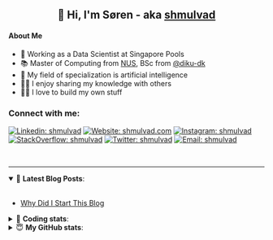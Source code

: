<h2 align="center">
	👋 Hi, I'm Søren - aka <a href="https://shmulvad.com">shmulvad</a>
</h2>

#### About Me
- 🤖 Working as a Data Scientist at Singapore Pools
- 📚 Master of Computing from [NUS], BSc from [@diku-dk]
- 🧠 My field of specialization is artificial intelligence
- 👨‍🏫 I enjoy sharing my knowledge with others
- 👨‍💻 I love to build my own stuff

### Connect with me:

[![Linkedin: shmulvad](https://img.shields.io/badge/shmulvad-blue?style=flat&logo=Linkedin&logoColor=white)][linkedin]
[![Website: shmulvad.com](https://img.shields.io/badge/shmulvad.com-47CCCC?&style=flat&logo=Google-Chrome&logoColor=white)][website]
[![Instagram: shmulvad](https://img.shields.io/badge/-@shmulvad-purple?style=flat&logo=Instagram&logoColor=white)][instagram]
[![StackOverflow: shmulvad](https://img.shields.io/badge/shmulvad-FE7A16?style=flat&logo=stack-overflow&logoColor=white)][stackOverflow]
[![Twitter: shmulvad](https://img.shields.io/badge/@shmulvad-1ca0f1?style=flat&logo=twitter&logoColor=white)][twitter]
[![Email: shmulvad](https://img.shields.io/badge/shmulvad-D14836?style=flat&logo=gmail&logoColor=white)][mail]

<br />

---

<details open>
 <summary>📕 <b>Latest Blog Posts</b>: </summary>

<br>

<!-- BLOG-POST-LIST:START -->
- [Why Did I Start This Blog](https://shmulvad.com/blog/why-did-start-this-blog)
<!-- BLOG-POST-LIST:END -->

</details>

<!-- --- -->

<details>
 <summary>🤖 <b>Coding stats</b>: </summary>

<br>

NOTE: Doesn't track coding at work or work done in environments such as Jupyter Notebooks.

<!--START_SECTION:waka-->
![Code Time](http://img.shields.io/badge/Code%20Time-2%2C244%20hrs%2049%20mins-blue)

**I'm a Night 🦉** 

```text
🌞 Morning                450 commits         ██░░░░░░░░░░░░░░░░░░░░░░░   09.25 % 
🌆 Daytime                1278 commits        ███████░░░░░░░░░░░░░░░░░░   26.27 % 
🌃 Evening                1994 commits        ██████████░░░░░░░░░░░░░░░   41.00 % 
🌙 Night                  1142 commits        ██████░░░░░░░░░░░░░░░░░░░   23.48 % 
```


📊 **This Week I Spent My Time On** 

```text
💬 Programming Languages: 
Python                   1 hr 55 mins        █████████████████████░░░░   83.03 % 
Other                    14 mins             ███░░░░░░░░░░░░░░░░░░░░░░   10.17 % 
Bash                     9 mins              ██░░░░░░░░░░░░░░░░░░░░░░░   06.79 % 
HTML                     0 secs              ░░░░░░░░░░░░░░░░░░░░░░░░░   00.01 % 

🔥 Editors: 
VS Code                  2 hrs 5 mins        ██████████████████████░░░   89.81 % 
Sublime Text             12 mins             ██░░░░░░░░░░░░░░░░░░░░░░░   08.97 % 
Zsh                      1 min               ░░░░░░░░░░░░░░░░░░░░░░░░░   01.22 % 

🐱‍💻 Projects: 
update_db                1 hr 46 mins        ███████████████████░░░░░░   76.38 % 
company-scrapers         17 mins             ███░░░░░░░░░░░░░░░░░░░░░░   12.52 % 
Unknown Project          12 mins             ██░░░░░░░░░░░░░░░░░░░░░░░   08.97 % 
overvaagning-admin       2 mins              █░░░░░░░░░░░░░░░░░░░░░░░░   02.06 % 
hit-locator              0 secs              ░░░░░░░░░░░░░░░░░░░░░░░░░   00.07 % 
```


 Last Updated on 04/12/2023 18:41:33 UTC
<!--END_SECTION:waka-->

</details>

<!-- --- -->

<details>
 <summary>😇 <b>My GitHub stats</b>: </summary>

<br>

<img align="left" alt="shmulvad's Github Stats" src="https://github-readme-stats.vercel.app/api?username=shmulvad&show_icons=true&hide_border=true" />

</details>



[website]: https://shmulvad.com
[twitter]: https://twitter.com/shmulvad
[linkedin]: https://linkedin.com/in/shmulvad
[instagram]: https://instagram.com/shmulvad
[stackOverflow]: https://stackoverflow.com/users/9248793/shmulvad
[mail]: mailto:shmulvad@gmail.com
[@diku-dk]: https://github.com/diku-dk
[github]: https://github.com/shmulvad
[NUS]: https://www.nus.edu.sg